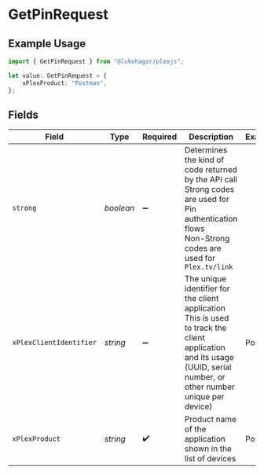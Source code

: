 # GetPinRequest

## Example Usage

```typescript
import { GetPinRequest } from "@lukehagar/plexjs";

let value: GetPinRequest = {
    xPlexProduct: "Postman",
};
```

## Fields

| Field                                                                                                                                                                 | Type                                                                                                                                                                  | Required                                                                                                                                                              | Description                                                                                                                                                           | Example                                                                                                                                                               |
| --------------------------------------------------------------------------------------------------------------------------------------------------------------------- | --------------------------------------------------------------------------------------------------------------------------------------------------------------------- | --------------------------------------------------------------------------------------------------------------------------------------------------------------------- | --------------------------------------------------------------------------------------------------------------------------------------------------------------------- | --------------------------------------------------------------------------------------------------------------------------------------------------------------------- |
| `strong`                                                                                                                                                              | *boolean*                                                                                                                                                             | :heavy_minus_sign:                                                                                                                                                    | Determines the kind of code returned by the API call<br/>Strong codes are used for Pin authentication flows<br/>Non-Strong codes are used for `Plex.tv/link`<br/>     |                                                                                                                                                                       |
| `xPlexClientIdentifier`                                                                                                                                               | *string*                                                                                                                                                              | :heavy_minus_sign:                                                                                                                                                    | The unique identifier for the client application<br/>This is used to track the client application and its usage<br/>(UUID, serial number, or other number unique per device)<br/> | Postman                                                                                                                                                               |
| `xPlexProduct`                                                                                                                                                        | *string*                                                                                                                                                              | :heavy_check_mark:                                                                                                                                                    | Product name of the application shown in the list of devices<br/>                                                                                                     | Postman                                                                                                                                                               |